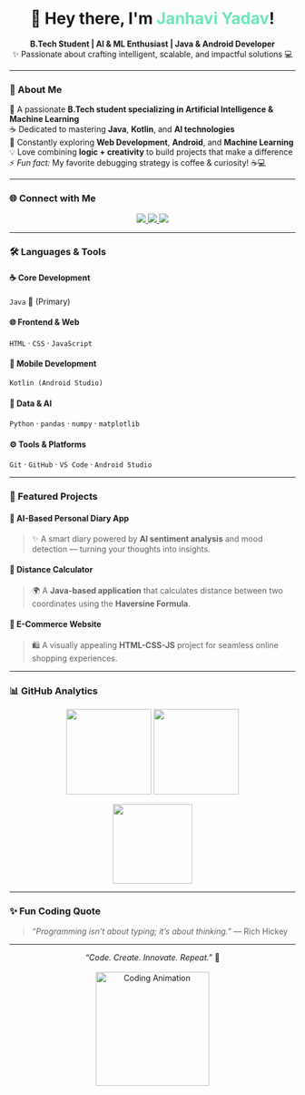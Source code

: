  <!-- 💫 PROFILE HEADER -->
<h1 align="center">🌟 Hey there, I'm <span style="color:#6EE7B7;">Janhavi Yadav</span>!</h1>

<p align="center">
  <b>B.Tech Student | AI & ML Enthusiast | Java & Android Developer</b>  
  <br>
  ✨ Passionate about crafting intelligent, scalable, and impactful solutions 💻  
</p>

---

### 🌸 About Me  

💫 A passionate **B.Tech student specializing in Artificial Intelligence & Machine Learning**  
☕ Dedicated to mastering **Java**, **Kotlin**, and **AI technologies**  
🚀 Constantly exploring **Web Development**, **Android**, and **Machine Learning**  
💡 Love combining **logic + creativity** to build projects that make a difference  
⚡ *Fun fact:* My favorite debugging strategy is coffee & curiosity! ☕💻  

---

### 🌐 Connect with Me  

<p align="center">
  <a href="https://www.linkedin.com/in/janhavi-yadav-41a674280/" target="_blank">
    <img src="https://img.shields.io/badge/LinkedIn-Connect-blue?style=for-the-badge&logo=linkedin" />
  </a>
  <a href="mailto:janhaviyadav14062006@gmail.com">
    <img src="https://img.shields.io/badge/Email-Contact-red?style=for-the-badge&logo=gmail" />
  </a>
  <a href="https://github.com/janhavi264" target="_blank">
    <img src="https://img.shields.io/badge/GitHub-janhavi264-181717?style=for-the-badge&logo=github" />
  </a>
</p>

---

### 🛠️ Languages & Tools  

#### ☕ Core Development  
`Java` 💛 (Primary)  

#### 🌐 Frontend & Web  
`HTML` · `CSS` · `JavaScript`  

#### 📱 Mobile Development  
`Kotlin (Android Studio)`  

#### 🤖 Data & AI  
`Python` · `pandas` · `numpy` · `matplotlib`  

#### ⚙️ Tools & Platforms  
`Git` · `GitHub` · `VS Code` · `Android Studio`  

---

### 🚀 Featured Projects  

#### 🧠 AI-Based Personal Diary App  
> ✨ A smart diary powered by **AI sentiment analysis** and mood detection — turning your thoughts into insights.  

#### 📏 Distance Calculator  
> 🌍 A **Java-based application** that calculates distance between two coordinates using the **Haversine Formula**.  

#### 🛒 E-Commerce Website  
> 🛍️ A visually appealing **HTML-CSS-JS** project for seamless online shopping experiences.  

---

### 📊 GitHub Analytics  

<p align="center">
  <img src="https://github-readme-stats.vercel.app/api?username=janhavi264&show_icons=true&theme=vision-friendly-dark&count_private=true&hide_border=true" height="150" />
  <img src="https://github-readme-streak-stats.herokuapp.com/?user=janhavi264&theme=vision-friendly-dark&hide_border=true" height="150" />
</p>

<p align="center">
  <img src="https://github-readme-stats.vercel.app/api/top-langs/?username=janhavi264&layout=compact&theme=vision-friendly-dark&langs_count=6&hide_border=true&custom_title=Most%20Used%20Language:%20Java&hide=python,html,css,javascript" height="140" />
</p>

---

### ✨ Fun Coding Quote  

> *“Programming isn’t about typing; it’s about thinking.”* — Rich Hickey  

---

<p align="center">
  <em>“Code. Create. Innovate. Repeat.”</em> 🚀  
  <br><br>
  <img src="https://media.giphy.com/media/WUlplcMpOCEmTGBtBW/giphy.gif" width="200" alt="Coding Animation"/>
</p>

